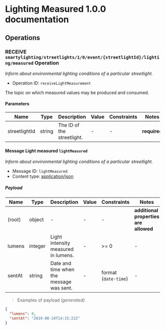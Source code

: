 # Lighting Measured 1.0.0 documentation


## Operations

### RECEIVE `smartylighting/streetlights/1/0/event/{streetlightId}/lighting/measured` Operation

*Inform about environmental lighting conditions of a particular streetlight.*

* Operation ID: `receiveLightMeasurement`

The topic on which measured values may be produced and consumed.

#### Parameters

| Name | Type | Description | Value | Constraints | Notes |
|---|---|---|---|---|---|
| streetlightId | string | The ID of the streetlight. | - | - | **required** |


#### Message Light measured `lightMeasured`

*Inform about environmental lighting conditions of a particular streetlight.*

* Message ID: `lightMeasured`
* Content type: [application/json](https://www.iana.org/assignments/media-types/application/json)

##### Payload

| Name | Type | Description | Value | Constraints | Notes |
|---|---|---|---|---|---|
| (root) | object | - | - | - | **additional properties are allowed** |
| lumens | integer | Light intensity measured in lumens. | - | >= 0 | - |
| sentAt | string | Date and time when the message was sent. | - | format (`date-time`) | - |

> Examples of payload _(generated)_

```json
{
  "lumens": 0,
  "sentAt": "2019-08-24T14:15:22Z"
}
```



